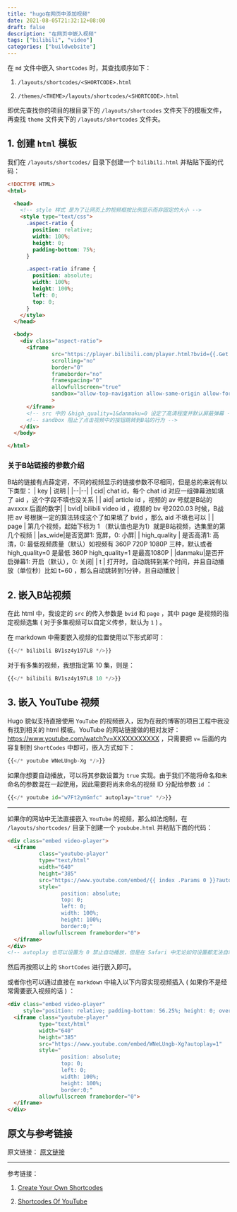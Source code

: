 ```yaml
---
title: "hugo在网页中添加视频"
date: 2021-08-05T21:32:12+08:00
draft: false
description: "在网页中嵌入视频"
tags: ["bilibili", "video"]
categories: ["buildwebsite"]
---
```


<!--more-->


在  `md`  文件中嵌入  `ShortCodes`  时，其查找顺序如下：

1.  `/layouts/shortcodes/<SHORTCODE>.html`

3.  `/themes/<THEME>/layouts/shortcodes/<SHORTCODE>.html`

即优先查找你的项目的根目录下的  `/layouts/shortcodes`  文件夹下的模板文件，再查找  `theme`  文件夹下的  `/layouts/shortcodes`  文件夹。

## 1. 创建  `html`  模板
我们在 `/layouts/shortcodes/` 目录下创建一个 `bilibili.html` 并粘贴下面的代码：
```html
<!DOCTYPE HTML>
<html>

  <head>
    <!-- style 样式 是为了让网页上的视频框按比例显示而非固定的大小 -->
    <style type="text/css">
      .aspect-ratio {
        position: relative;
        width: 100%;
        height: 0;
        padding-bottom: 75%;
      }

      .aspect-ratio iframe {
        position: absolute;
        width: 100%;
        height: 100%;
        left: 0;
        top: 0;
      }
    </style>
  </head>

  <body>
    <div class="aspect-ratio">
      <iframe
              src="https://player.bilibili.com/player.html?bvid={{.Get 0 }}&page={{ if .Get 1 }}{{.Get 1}}{{ else }}1&high_quality=1&danmaku=0{{end}}"
              scrolling="no" 
              border="0" 
              frameborder="no" 
              framespacing="0" 
              allowfullscreen="true"
              sandbox="allow-top-navigation allow-same-origin allow-forms allow-scripts"
              >
      </iframe>
      <!-- src 中的 &high_quality=1&danmaku=0 设定了高清程度并默认屏蔽弹幕 -->
      <!-- sandbox 阻止了点击视频中的按钮跳转到B站的行为 -->
    </div>
  </body>

</html>
```
### 关于B站链接的参数介绍

B站的链接有点薛定谔，不同的视频显示的链接参数不尽相同，但是总的来说有以下类型：
| key | 说明 |
|--|--|
|  cid| chat id，每个 chat id 对应一组弹幕池如填了 aid ，这个字段不填也没关系 |
| aid| article id ，视频的 av 号就是B站的 avxxxx 后面的数字|
|  bvid| bilibili video id ，视频的 bv 号2020.03 时候，B战把 av 号根据一定的算法转成这个了如果填了 bvid ，那么 aid 不填也可以 |
| page | 第几个视频，起始下标为 1 （默认值也是为1）就是B站视频，选集里的第几个视频 |
|as_wide|是否宽屏1: 宽屏，0: 小屏|
| high_quality | 是否高清1: 高清，0: 最低视频质量（默认）如视频有 360P 720P 1080P 三种，默认或者 high_quality=0 是最低 360P high_quality=1 是最高1080P |
|danmaku|是否开启弹幕1: 开启（默认），0: 关闭|
| t | 打开时，自动跳转到某个时间，并且自动播放（单位秒）比如 t=60 ，那么自动跳转到1分钟，且自动播放 | 





## 2. 嵌入B站视频

在此 html 中，我设定的  `src`  的传入参数是  `bvid`  和  `page`  ，其中 page 是视频的指定视频选集 ( 对于多集视频可以自定义传参，默认为  `1`  ) 。

在 markdown 中需要嵌入视频的位置使用以下形式即可：

``` python
{{</* bilibili BV1sz4y197L8 */>}}
```

对于有多集的视频，我想指定第 10 集，则是：

```python
{{</* bilibili BV1sz4y197L8 10 */>}}
```
## 3. 嵌入 YouTube 视频

Hugo 貌似支持直接使用  `YouTube`  的视频嵌入，因为在我的博客的项目工程中我没有找到相关的 html 模板。YouTube 的网站链接做的相对友好：https://www.youtube.com/watch?v=XXXXXXXXXXX ，只需要把  `v=`  后面的内容复制到  `ShortCodes`  中即可，嵌入方式如下：

```python
{{</* youtube WNeLUngb-Xg */>}}
```

如果你想要自动播放，可以将其参数设置为  `true`  实现。由于我们不能将命名和未命名的参数混在一起使用，因此需要将尚未命名的视频 ID 分配给参数  `id`  ：

```python
{{</* youtube id="w7Ft2ymGmfc" autoplay="true" */>}}
```
---
‍如果你的网站中无法直接嵌入  `YouTube`  的视频，那么如法炮制，在  `/layouts/shortcodes/`  目录下创建一个  `youbube.html`  并粘贴下面的代码：

```html
<div class="embed video-player">
  <iframe 
          class="youtube-player" 
          type="text/html" 
          width="640" 
          height="385"
          src="https://www.youtube.com/embed/{{ index .Params 0 }}?autoplay=1"
          style="
                 position: absolute; 
                 top: 0; 
                 left: 0; 
                 width: 100%; 
                 height: 100%; 
                 border:0;"
          allowfullscreen frameborder="0">
  </iframe>
</div>
<!-- autoplay 也可以设置为 0 禁止自动播放，但是在 Safari 中无论如何设置都无法自动播放 -->

```

然后再按照以上的  `ShortCodes`  进行嵌入即可。

或者你也可以通过直接在  `markdown`  中输入以下内容实现视频插入 ( 如果你不是经常需要嵌入视频的话 ) ：

```html
<div class="embed video-player" 
     style="position: relative; padding-bottom: 56.25%; height: 0; overflow: hidden;">
  <iframe class="youtube-player"
          type="text/html"
          width="640" 
          height="385"
          src="https://www.youtube.com/embed/WNeLUngb-Xg?autoplay=1"
          style="
                 position: absolute; 
                 top: 0; 
                 left: 0; 
                 width: 100%; 
                 height: 100%; 
                 border:0;"
          allowfullscreen frameborder="0">
  </iframe>
</div>

```
## 原文与参考链接

原文链接： [原文链接](https://caymanhk.gitee.io/posts/006_hugo通过shortcodes添加视频)

---

参考链接：
 1. [Create Your Own Shortcodes](https://gohugo.io/templates/shortcode-templates/)

 2. [Shortcodes Of YouTube](https://gohugo.io/content-management/shortcodes/#youtube)
